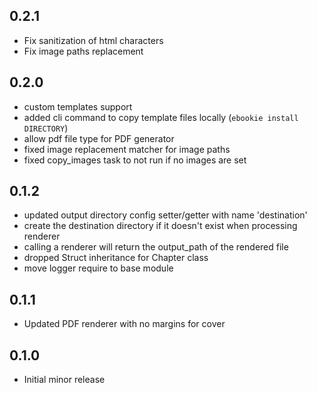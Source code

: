 ## 0.2.1
- Fix sanitization of html characters
- Fix image paths replacement

## 0.2.0
- custom templates support
- added cli command to copy template files locally (`ebookie install DIRECTORY`)
- allow pdf file type for PDF generator
- fixed image replacement matcher for image paths
- fixed copy_images task to not run if no images are set

## 0.1.2
- updated output directory config setter/getter with name 'destination'
- create the destination directory if it doesn't exist when processing renderer
- calling a renderer will return the output_path of the rendered file
- dropped Struct inheritance for Chapter class
- move logger require to base module

## 0.1.1
- Updated PDF renderer with no margins for cover

## 0.1.0
- Initial minor release
